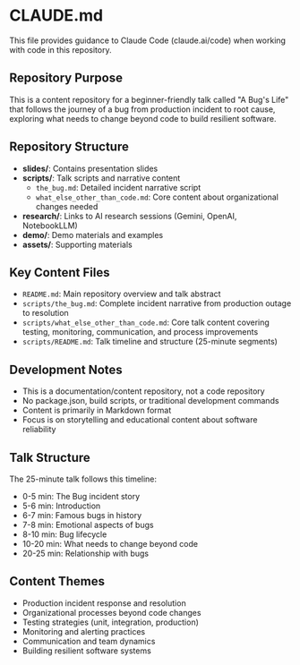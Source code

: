 # CLAUDE.md

This file provides guidance to Claude Code (claude.ai/code) when working with code in this repository.

## Repository Purpose

This is a content repository for a beginner-friendly talk called "A Bug's Life" that follows the journey of a bug from production incident to root cause, exploring what needs to change beyond code to build resilient software.

## Repository Structure

- **slides/**: Contains presentation slides
- **scripts/**: Talk scripts and narrative content
  - `the_bug.md`: Detailed incident narrative script
  - `what_else_other_than_code.md`: Core content about organizational changes needed
- **research/**: Links to AI research sessions (Gemini, OpenAI, NotebookLLM)
- **demo/**: Demo materials and examples
- **assets/**: Supporting materials

## Key Content Files

- `README.md`: Main repository overview and talk abstract
- `scripts/the_bug.md`: Complete incident narrative from production outage to resolution
- `scripts/what_else_other_than_code.md`: Core talk content covering testing, monitoring, communication, and process improvements
- `scripts/README.md`: Talk timeline and structure (25-minute segments)

## Development Notes

- This is a documentation/content repository, not a code repository
- No package.json, build scripts, or traditional development commands
- Content is primarily in Markdown format
- Focus is on storytelling and educational content about software reliability

## Talk Structure

The 25-minute talk follows this timeline:
- 0-5 min: The Bug incident story
- 5-6 min: Introduction 
- 6-7 min: Famous bugs in history
- 7-8 min: Emotional aspects of bugs
- 8-10 min: Bug lifecycle
- 10-20 min: What needs to change beyond code
- 20-25 min: Relationship with bugs

## Content Themes

- Production incident response and resolution
- Organizational processes beyond code changes
- Testing strategies (unit, integration, production)
- Monitoring and alerting practices
- Communication and team dynamics
- Building resilient software systems